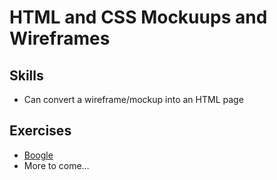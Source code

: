 # HTML and CSS Mockuups and Wireframes

## Skills

- Can convert a wireframe/mockup into an HTML page


## Exercises

- [Boogle](./exercises/boogle)
- More to come…
